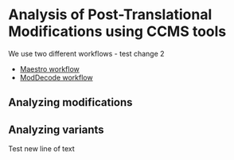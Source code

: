 # Analysis of Post-Translational Modifications using CCMS tools

We use two different workflows - test change 2

* [Maestro workflow](workflows/maestro.md)
* [ModDecode workflow](workflows/moddecode.md)

## Analyzing modifications

## Analyzing variants

Test new line of text
